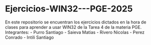 # Ejercicios-WIN32---PGE-2025
En este repositorio se encuentran los ejercicios dictados en la hora de clases para aprender a usar WIN32 de la Tarea 4 de la materia PGE.
Integrantes:
        - Purro Santiago
        - Saieva Matias
        - Rivero Nicolas
        - Perez Conrado
        - Intili Santiago
